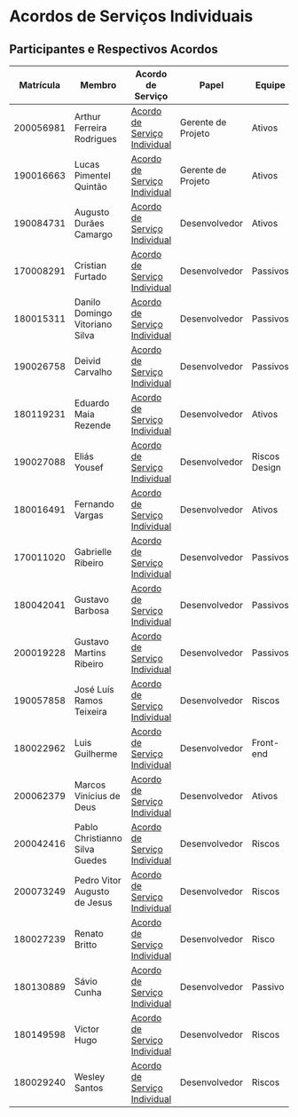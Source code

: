 # Acordos de Serviços Individuais

## Participantes e Respectivos Acordos


| Matrícula | Membro                         | Acordo de Serviço                                                                 | Papel              | Equipe             |
| --------- | ------------------------------ | --------------------------------------------------------------------------------- | ------------------ | ------------------ |
| 200056981 | Arthur Ferreira Rodrigues      | [Acordo de Serviço Individual](./Acordo_de_Servico_ArthurFerreira_ALM.pdf)        | Gerente de Projeto | Ativos             |
| 190016663 | Lucas Pimentel Quintão         | [Acordo de Serviço Individual](./Acordo_de_Servico_Lucas_Pimentel_ALM.pdf)        | Gerente de Projeto | Ativos             |
| 190084731 | Augusto Durães Camargo         | [Acordo de Serviço Individual](./Acordo_de_Servico_AugustoCamargo_ALM.pdf)        | Desenvolvedor      | Ativos             |
| 170008291 | Cristian Furtado               | [Acordo de Serviço Individual](./Acordo_de_Servico_CristianFurtado_ALM.pdf)       | Desenvolvedor      | Passivos           |
| 180015311 | Danilo Domingo Vitoriano Silva | [Acordo de Serviço Individual](./Acordo_de_Servico_DaniloDomingo_ALM.pdf)         | Desenvolvedor      | Passivos           |
| 190026758 | Deivid Carvalho                | [Acordo de Serviço Individual](./Acordo_de_Servico_DeividCarvalho_ALM.pdf)        | Desenvolvedor      | Passivos           |
| 180119231 | Eduardo Maia Rezende           | [Acordo de Serviço Individual](./Acordo_de_Servico_EduardoMaia.pdf)               | Desenvolvedor      | Ativos             |
| 190027088 | Eliás Yousef                   | [Acordo de Serviço Individual](./Acordo_de_Servico_EliasYousef_ALM.pdf)           | Desenvolvedor      | Riscos <br> Design |
| 180016491 | Fernando Vargas                | [Acordo de Serviço Individual](./Acordo_de_Servico_FernandoVargas_ALM.pdf)        | Desenvolvedor      | Ativos             |
| 170011020 | Gabrielle Ribeiro              | [Acordo de Serviço Individual](./Acordo_de_Servico_GabrielleRibeiro_ALM.pdf)      | Desenvolvedor      | Passivos           |
| 180042041 | Gustavo Barbosa                | [Acordo de Serviço Individual](./Acordo_de_Servico_GustavoBarbosa_ALM.pdf)        | Desenvolvedor      | Passivos           |
| 200019228 | Gustavo Martins Ribeiro        | [Acordo de Serviço Individual](./Acordo_de_Servico_GustavoMartinsRibeiro_ALM.pdf) | Desenvolvedor      | Passivos           |
| 190057858 | José Luís Ramos Teixeira       | [Acordo de Serviço Individual](./Acordo_de_Servico_JoseLuis_ALM.pdf)              | Desenvolvedor      | Riscos             |
| 180022962 | Luis Guilherme                 | [Acordo de Serviço Individual](./Acordo_de_Servico_LuísLins_ALM.pdf)              | Desenvolvedor      | Front-end          |
| 200062379 | Marcos Vinícius de Deus        | [Acordo de Serviço Individual](./Acordo_de_Servico_MarcosDeus_ALM.pdf)            | Desenvolvedor      | Ativos             |
| 200042416 | Pablo Christianno Silva Guedes | [Acordo de Serviço Individual](./Acordo_de_Servico_PabloGuedes_ALM.pdf)           | Desenvolvedor      | Riscos             |
| 200073249 | Pedro Vitor Augusto de Jesus   | [Acordo de Serviço Individual](./Acordo_de_Servico_PedroJesus_ALM.pdf)            | Desenvolvedor      | Riscos             |
| 180027239 | Renato Britto                  | [Acordo de Serviço Individual](./Acordo_de_Servico_RenatoBritto_ALM.pdf)          | Desenvolvedor      | Risco              |
| 180130889 | Sávio Cunha                    | [Acordo de Serviço Individual](./Acordo_de_Servico_SavioCunha_ALM.pdf)            | Desenvolvedor      | Passivo            |
| 180149598 | Victor Hugo                    | [Acordo de Serviço Individual](./Acordo_de_Servico_VictorHugo_ALM.pdf)            | Desenvolvedor      | Riscos             |
| 180029240 | Wesley Santos                  | [Acordo de Serviço Individual](./Acordo_de_Servico_WesleySantos_ALM.pdf)          | Desenvolvedor      | Riscos             |

